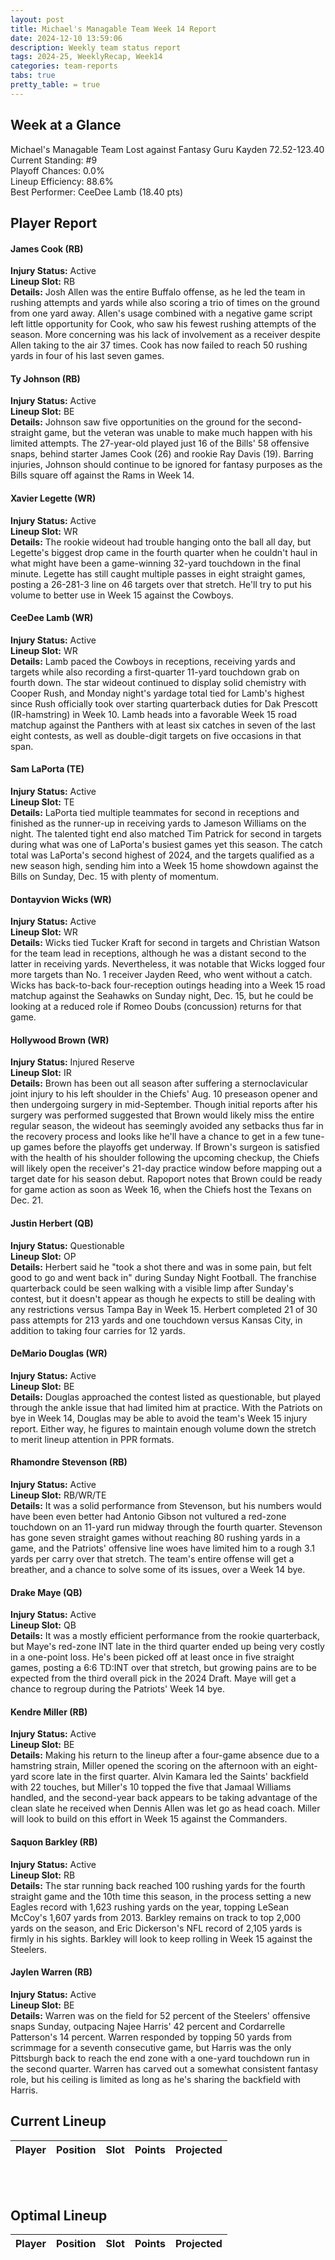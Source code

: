 ```yaml
---
layout: post
title: Michael's Managable Team Week 14 Report
date: 2024-12-10 13:59:06
description: Weekly team status report
tags: 2024-25, WeeklyRecap, Week14
categories: team-reports
tabs: true
pretty_table: = true
---
```


## Week at a Glance

Michael's Managable Team Lost against Fantasy Guru Kayden 72.52-123.40<br>
Current Standing: #9<br>
Playoff Chances: 0.0%<br>
Lineup Efficiency: 88.6%<br>
Best Performer: CeeDee Lamb (18.40 pts)<br>



## Player Report

#### James Cook (RB)
**Injury Status:** Active <br>
**Lineup Slot:** RB <br>
**Details:** Josh Allen was the entire Buffalo offense, as he led the team in rushing attempts and yards while also scoring a trio of times on the ground from one yard away. Allen's usage combined with a negative game script left little opportunity for Cook, who saw his fewest rushing attempts of the season. More concerning was his lack of involvement as a receiver despite Allen taking to the air 37 times. Cook has now failed to reach 50 rushing yards in four of his last seven games.
#### Ty Johnson (RB)
**Injury Status:** Active <br>
**Lineup Slot:** BE <br>
**Details:** Johnson saw five opportunities on the ground for the second-straight game, but the veteran was unable to make much happen with his limited attempts. The 27-year-old played just 16 of the Bills' 58 offensive snaps, behind starter James Cook (26) and rookie Ray Davis (19). Barring injuries, Johnson should continue to be ignored for fantasy purposes as the Bills square off against the Rams in Week 14.
#### Xavier Legette (WR)
**Injury Status:** Active <br>
**Lineup Slot:** WR <br>
**Details:** The rookie wideout had trouble hanging onto the ball all day, but Legette's biggest drop came in the fourth quarter when he couldn't haul in what might have been a game-winning 32-yard touchdown in the final minute. Legette has still caught multiple passes in eight straight games, posting a 26-281-3 line on 46 targets over that stretch. He'll try to put his volume to better use in Week 15 against the Cowboys.
#### CeeDee Lamb (WR)
**Injury Status:** Active <br>
**Lineup Slot:** WR <br>
**Details:** Lamb paced the Cowboys in receptions, receiving yards and targets while also recording a first-quarter 11-yard touchdown grab on fourth down. The star wideout continued to display solid chemistry with Cooper Rush, and Monday night's yardage total tied for Lamb's highest since Rush officially took over starting quarterback duties for Dak Prescott (IR-hamstring) in Week 10. Lamb heads into a favorable Week 15 road matchup against the Panthers with at least six catches in seven of the last eight contests, as well as double-digit targets on five occasions in that span.
#### Sam LaPorta (TE)
**Injury Status:** Active <br>
**Lineup Slot:** TE <br>
**Details:** LaPorta tied multiple teammates for second in receptions and finished as the runner-up in receiving yards to Jameson Williams on the night. The talented tight end also matched Tim Patrick for second in targets during what was one of LaPorta's busiest games yet this season. The catch total was LaPorta's second highest of 2024, and the targets qualified as a new season high, sending him into a Week 15 home showdown against the Bills on Sunday, Dec. 15 with plenty of momentum.
#### Dontayvion Wicks (WR)
**Injury Status:** Active <br>
**Lineup Slot:** WR <br>
**Details:** Wicks tied Tucker Kraft for second in targets and Christian Watson for the team lead in receptions, although he was a distant second to the latter in receiving yards. Nevertheless, it was notable that Wicks logged four more targets than No. 1 receiver Jayden Reed, who went without a catch. Wicks has back-to-back four-reception outings heading into a Week 15 road matchup against the Seahawks on Sunday night, Dec. 15, but he could be looking at a reduced role if Romeo Doubs (concussion) returns for that game.
#### Hollywood Brown (WR)
**Injury Status:** Injured Reserve <br>
**Lineup Slot:** IR <br>
**Details:** Brown has been out all season after suffering a sternoclavicular joint injury to his left shoulder in the Chiefs' Aug. 10 preseason opener and then undergoing surgery in mid-September. Though initial reports after his surgery was performed suggested that Brown would likely miss the entire regular season, the wideout has seemingly avoided any setbacks thus far in the recovery process and looks like he'll have a chance to get in a few tune-up games before the playoffs get underway. If Brown's surgeon is satisfied with the health of his shoulder following the upcoming checkup, the Chiefs will likely open the receiver's 21-day practice window before mapping out a target date for his season debut. Rapoport notes that Brown could be ready for game action as soon as Week 16, when the Chiefs host the Texans on Dec. 21.
#### Justin Herbert (QB)
**Injury Status:** Questionable <br>
**Lineup Slot:** OP <br>
**Details:** Herbert said he "took a shot there and was in some pain, but felt good to go and went back in" during Sunday Night Football. The franchise quarterback could be seen walking with a visible limp after Sunday's contest, but it doesn't appear as though he expects to still be dealing with any restrictions versus Tampa Bay in Week 15. Herbert completed 21 of 30 pass attempts for 213 yards and one touchdown versus Kansas City, in addition to taking four carries for 12 yards.
#### DeMario Douglas (WR)
**Injury Status:** Active <br>
**Lineup Slot:** BE <br>
**Details:** Douglas approached the contest listed as questionable, but played through the ankle issue that had limited him at practice. With the Patriots on bye in Week 14, Douglas may be able to avoid the team's Week 15 injury report. Either way, he figures to maintain enough volume down the stretch to merit lineup attention in PPR formats.
#### Rhamondre Stevenson (RB)
**Injury Status:** Active <br>
**Lineup Slot:** RB/WR/TE <br>
**Details:** It was a solid performance from Stevenson, but his numbers would have been even better had Antonio Gibson not vultured a red-zone touchdown on an 11-yard run midway through the fourth quarter. Stevenson has gone seven straight games without reaching 80 rushing yards in a game, and the Patriots' offensive line woes have limited him to a rough 3.1 yards per carry over that stretch. The team's entire offense will get a breather, and a chance to solve some of its issues, over a Week 14 bye.
#### Drake Maye (QB)
**Injury Status:** Active <br>
**Lineup Slot:** QB <br>
**Details:** It was a mostly efficient performance from the rookie quarterback, but Maye's red-zone INT late in the third quarter ended up being very costly in a one-point loss. He's been picked off at least once in five straight games, posting a 6:6 TD:INT over that stretch, but growing pains are to be expected from the third overall pick in the 2024 Draft. Maye will get a chance to regroup during the Patriots' Week 14 bye.
#### Kendre Miller (RB)
**Injury Status:** Active <br>
**Lineup Slot:** BE <br>
**Details:** Making his return to the lineup after a four-game absence due to a hamstring strain, Miller opened the scoring on the afternoon with an eight-yard score late in the first quarter. Alvin Kamara led the Saints' backfield with 22 touches, but Miller's 10 topped the five that Jamaal Williams handled, and the second-year back appears to be taking advantage of the clean slate he received when Dennis Allen was let go as head coach. Miller will look to build on this effort in Week 15 against the Commanders.
#### Saquon Barkley (RB)
**Injury Status:** Active <br>
**Lineup Slot:** RB <br>
**Details:** The star running back reached 100 rushing yards for the fourth straight game and the 10th time this season, in the process setting a new Eagles record with 1,623 rushing yards on the year, topping LeSean McCoy's 1,607 yards from 2013. Barkley remains on track to top 2,000 yards on the season, and Eric Dickerson's NFL record of 2,105 yards is firmly in his sights. Barkley will look to keep rolling in Week 15 against the Steelers.
#### Jaylen Warren (RB)
**Injury Status:** Active <br>
**Lineup Slot:** BE <br>
**Details:** Warren was on the field for 52 percent of the Steelers' offensive snaps Sunday, outpacing Najee Harris' 42 percent and Cordarrelle Patterson's 14 percent. Warren responded by topping 50 yards from scrimmage for a seventh consecutive game, but Harris was the only Pittsburgh back to reach the end zone with a one-yard touchdown run in the second quarter. Warren has carved out a somewhat consistent fantasy role, but his ceiling is limited as long as he's sharing the backfield with Harris.

## Current Lineup

<table
data-click-to-select="true"
data-height="630"
data-search="false"
data-toggle="table"
data-url="{{ "/assets/json/team_rosters/Week_14_2024_MMT_roster.json"}}">
<thead>
<tr>
<th data-field="player_name" data-halign="left" data-align="left" data-sortable="true">Player</th>
<th data-field="pos" data-halign="center" data-align="center" data-sortable="true">Position</th>
<th data-field="slot" data-halign="center" data-align="center" data-sortable="true">Slot</th>
<th data-field="points" data-halign="center" data-align="center" data-sortable="true">Points</th>
<th data-field="projected" data-halign="center" data-align="center" data-sortable="true">Projected</th>
</tr>
</thead>
</table>

<br><br>
## Optimal Lineup

<table
data-click-to-select="true"
data-height="630"
data-search="false"
data-toggle="table"
data-url="{{ "/assets/json/team_rosters/Week_14_2024_MMT_optimal.json"}}">
<thead>
<tr>
<th data-field="player_name" data-halign="left" data-align="left" data-sortable="true">Player</th>
<th data-field="pos" data-halign="center" data-align="center" data-sortable="true">Position</th>
<th data-field="slot" data-halign="center" data-align="center" data-sortable="true">Slot</th>
<th data-field="points" data-halign="center" data-align="center" data-sortable="true">Points</th>
<th data-field="projected" data-halign="center" data-align="center" data-sortable="true">Projected</th>
</tr>
</thead>
</table>